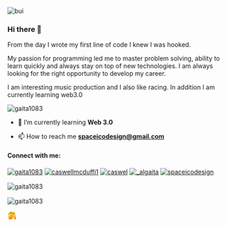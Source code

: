 ![bui](https://user-images.githubusercontent.com/121208942/226487910-8195a72d-1bbc-403a-ada2-121f10d00e83.png)




### Hi there 👋

From the day I wrote my first line of code I knew I was hooked.

My passion for programming led me to master problem solving, ability to learn quickly and always stay on top of new technologies. I am always looking for the right opportunity to develop my career.

I am interesting music production and I also like racing. In addition I am currently learning web3.0

<p align="left"> <img src="https://komarev.com/ghpvc/?username=gaita1083&label=Profile%20views&color=0e75b6&style=flat" alt="gaita1083" /> </p>

- 🌱 I’m currently learning **Web 3.0**

- 📫 How to reach me **spaceicodesign@gmail.com**

<h4 align="left">Connect with me:</h4>
<p align="left">
<a href="https://dev.to/gaita1083" target="blank"><img align="center" src="https://raw.githubusercontent.com/rahuldkjain/github-profile-readme-generator/master/src/images/icons/Social/devto.svg" alt="gaita1083" height="30" width="40" /></a>
<a href="https://twitter.com/caswellmcduffi1" target="blank"><img align="center" src="https://raw.githubusercontent.com/rahuldkjain/github-profile-readme-generator/master/src/images/icons/Social/twitter.svg" alt="caswellmcduffi1" height="30" width="40" /></a>
<a href="https://linkedin.com/in/caswel" target="blank"><img align="center" src="https://raw.githubusercontent.com/rahuldkjain/github-profile-readme-generator/master/src/images/icons/Social/linked-in-alt.svg" alt="caswel" height="30" width="40" /></a>
<a href="https://instagram.com/_algaita" target="blank"><img align="center" src="https://raw.githubusercontent.com/rahuldkjain/github-profile-readme-generator/master/src/images/icons/Social/instagram.svg" alt="_algaita" height="30" width="40" /></a>
<a href="https://www.youtube.com/c/spaceicodesign" target="blank"><img align="center" src="https://raw.githubusercontent.com/rahuldkjain/github-profile-readme-generator/master/src/images/icons/Social/youtube.svg" alt="spaceicodesign" height="30" width="40" /></a>
</p>

<p><img align="center" src="https://github-readme-stats.vercel.app/api/top-langs?username=gaita1083&show_icons=true&locale=en&layout=compact" alt="gaita1083" /></p>

<p><img align="center" src="https://github-readme-streak-stats.herokuapp.com/?user=gaita1083&" alt="gaita1083" /></p>

<img alt="GIF" src="https://github.com/SatYu26/SatYu26/blob/master/Assets/hmm.gif" width="20vw" />
